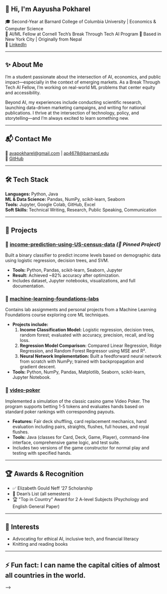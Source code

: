 ## 👋 Hi, I'm Aayusha Pokharel

🎓 Second-Year at Barnard College of Columbia University | Economics & Computer Science  
🧠 AI/ML Fellow at Cornell Tech’s Break Through Tech AI Program
📍 Based in New York City | Originally from Nepal  
🔗 [LinkedIn](http://www.linkedin.com/in/aayusha-p)  

---

## ✨ About Me

I’m a student passionate about the intersection of AI, economics, and public impact—especially in the context of emerging markets. As a Break Through Tech AI Fellow, I’m working on real-world ML problems that center equity and accessibility.  

Beyond AI, my experiences include conducting scientific research, launching data-driven marketing campaigns, and writing for national publications. I thrive at the intersection of technology, policy, and storytelling—and I’m always excited to learn something new.

---

## 📬 Contact Me

📧 avapokharel@gmail.com | ap4678@barnard.edu  
🔗 [GitHub](https://github.com/ap4678)   

---

## 🛠 Tech Stack

**Languages:** Python, Java  
**ML & Data Science:** Pandas, NumPy, scikit-learn, Seaborn  
**Tools:** Jupyter, Google Colab, GitHub, Excel  
**Soft Skills:** Technical Writing, Research, Public Speaking, Communication

---

## 🚀 Projects

### 🔹 [income-prediction-using-US-census-data](https://github.com/ap4678/IncomePredictionProject/tree/main) *(📌 Pinned Project)*  
Built a binary classifier to predict income levels based on demographic data using logistic regression, decision trees, and SVM.  
- **Tools:** Python, Pandas, scikit-learn, Seaborn, Jupyter  
- **Result:** Achieved ~82% accuracy after optimization.  
- Includes dataset, Jupyter notebooks, visualizations, and full documentation.

### 🔹 [machine-learning-foundations-labs](https://github.com/ap4678/Machine-Learning-Foundations-BTT-/tree/main)  
Contains lab assignments and personal projects from a Machine Learning Foundations course exploring core ML techniques.  
- **Projects include:**  
  1. **Income Classification Model:** Logistic regression, decision trees, random forest; evaluated with accuracy, precision, recall, and log loss.  
  2. **Regression Model Comparison:** Compared Linear Regression, Ridge Regression, and Random Forest Regressor using MSE and R².  
  3. **Neural Network Implementation:** Built a feedforward neural network from scratch with NumPy; trained with backpropagation and gradient descent.  
- **Tools:** Python, NumPy, Pandas, Matplotlib, Seaborn, scikit-learn, Jupyter Notebook.

### 🔹 [video-poker](https://github.com/ap4678/Video-Poker/tree/main)  
Implemented a simulation of the classic casino game Video Poker. The program supports betting 1-5 tokens and evaluates hands based on standard poker rankings with corresponding payouts.  
- **Features:** Fair deck shuffling, card replacement mechanics, hand evaluation including pairs, straights, flushes, full houses, and royal flushes.  
- **Tools:** Java (classes for Card, Deck, Game, Player), command-line interface, comprehensive game logic, and test suite.  
- Includes two versions of the game constructor for normal play and testing with specified hands.

---

## 🏆 Awards & Recognition

- ✅ Elizabeth Gould Neff ’27 Scholarship  
- 🧠 Dean’s List (all semesters)
- 🏆 "Top in Country" Award for 2 A-level Subjects (Psychology and English General Paper)

---

## 🌱 Interests

- Advocating for ethical AI, inclusive tech, and financial literacy  
- Knitting and reading books

---

## ⚡ Fun fact: I can name the capital cities of almost all countries in the world. 
-->
